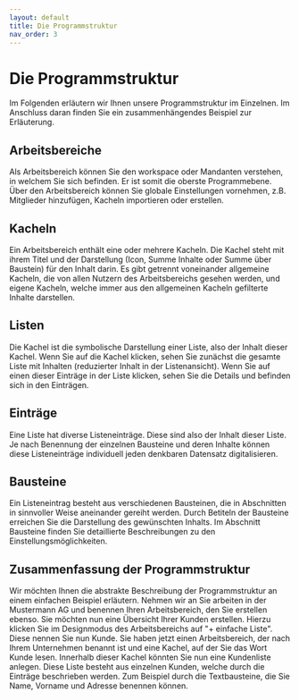 ```yaml
---
layout: default
title: Die Programmstruktur
nav_order: 3
---
```


# Die Programmstruktur

Im Folgenden erläutern wir Ihnen unsere Programmstruktur im Einzelnen.
Im Anschluss daran finden Sie ein zusammenhängendes Beispiel zur Erläuterung.

## Arbeitsbereiche

Als Arbeitsbereich können Sie den workspace oder Mandanten verstehen, in welchem Sie sich befinden. Er ist somit die oberste
Programmebene. Über den Arbeitsbereich können Sie globale Einstellungen vornehmen, z.B. Mitglieder hinzufügen, Kacheln importieren oder
erstellen.

## Kacheln

Ein Arbeitsbereich enthält eine oder mehrere Kacheln. Die Kachel steht mit ihrem Titel und der Darstellung (Icon, Summe Inhalte oder Summe über Baustein) für den Inhalt darin. Es gibt getrennt voneinander allgemeine Kacheln, die von allen Nutzern des
Arbeitsbereichs gesehen werden, und eigene Kacheln, welche immer aus den allgemeinen Kacheln gefilterte Inhalte darstellen.

## Listen

Die Kachel ist die symbolische Darstellung einer Liste, also der Inhalt dieser Kachel. Wenn Sie auf die Kachel klicken, sehen Sie
zunächst die gesamte Liste mit Inhalten (reduzierter Inhalt in der Listenansicht). Wenn Sie auf einen dieser Einträge
in der Liste klicken, sehen Sie die Details und befinden sich in den Einträgen.

## Einträge

Eine Liste hat diverse Listeneinträge. Diese sind also der Inhalt dieser Liste. Je nach Benennung der einzelnen Bausteine und
deren Inhalte können diese Listeneinträge individuell jeden denkbaren Datensatz digitalisieren.

## Bausteine

Ein Listeneintrag besteht aus verschiedenen Bausteinen, die in Abschnitten in sinnvoller Weise aneinander gereiht werden. Durch 
Betiteln der Bausteine erreichen Sie die Darstellung des gewünschten Inhalts. Im Abschnitt Bausteine finden Sie detaillierte
Beschreibungen zu den Einstellungsmöglichkeiten.

## Zusammenfassung der Programmstruktur

Wir möchten Ihnen die abstrakte Beschreibung der Programmstruktur an einem einfachen Beispiel erläutern.
Nehmen wir an Sie arbeiten in der Mustermann AG und benennen Ihren Arbeitsbereich, den Sie erstellen ebenso.
Sie möchten nun eine Übersicht Ihrer Kunden erstellen. Hierzu klicken Sie im Designmodus des Arbeitsbereichs auf 
"+ einfache Liste". Diese nennen Sie nun Kunde. Sie haben jetzt einen Arbeitsbereich, der nach Ihrem Unternehmen benannt ist und
eine Kachel, auf der Sie das Wort Kunde lesen. Innerhalb dieser Kachel könnten Sie nun eine Kundenliste anlegen. Diese Liste besteht aus
einzelnen Kunden, welche durch die Einträge beschrieben werden. Zum Beispiel durch die Textbausteine, die Sie Name, Vorname und
Adresse benennen können.
